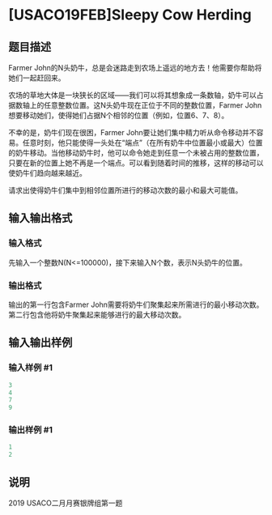 #  [USACO19FEB]Sleepy Cow Herding

## 题目描述

Farmer John的N头奶牛，总是会迷路走到农场上遥远的地方去！他需要你帮助将她们一起赶回来。

农场的草地大体是一块狭长的区域——我们可以将其想象成一条数轴，奶牛可以占据数轴上的任意整数位置。这N头奶牛现在正位于不同的整数位置，Farmer John想要移动她们，使得她们占据N个相邻的位置（例如，位置6、7、8）。

不幸的是，奶牛们现在很困，Farmer John要让她们集中精力听从命令移动并不容易。任意时刻，他只能使得一头处在“端点”（在所有奶牛中位置最小或最大）位置的奶牛移动。当他移动奶牛时，他可以命令她走到任意一个未被占用的整数位置，只要在新的位置上她不再是一个端点。可以看到随着时间的推移，这样的移动可以使奶牛们趋向越来越近。

请求出使得奶牛们集中到相邻位置所进行的移动次数的最小和最大可能值。

## 输入输出格式

### 输入格式

先输入一个整数N(N<=100000)，接下来输入N个数，表示N头奶牛的位置。

### 输出格式

输出的第一行包含Farmer John需要将奶牛们聚集起来所需进行的最小移动次数。第二行包含他将奶牛聚集起来能够进行的最大移动次数。

## 输入输出样例

### 输入样例 #1

```cpp
3 
4 
7 
9
```


### 输出样例 #1

```cpp
1
2
```


## 说明

 2019 USACO二月月赛银牌组第一题

